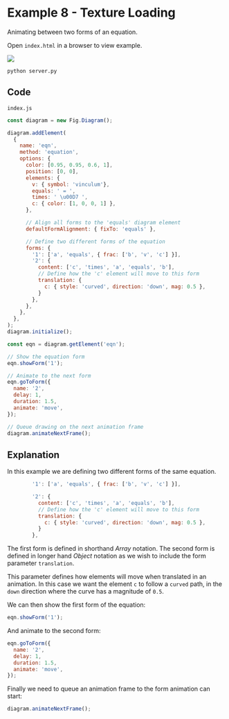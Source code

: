 # Example 8 - Texture Loading

Animating between two forms of an equation.

Open `index.html` in a browser to view example.

![](example.gif)

```
python server.py
```

## Code
`index.js`
```js
const diagram = new Fig.Diagram();

diagram.addElement(
  {
    name: 'eqn',
    method: 'equation',
    options: {
      color: [0.95, 0.95, 0.6, 1],
      position: [0, 0],
      elements: {
        v: { symbol: 'vinculum'},
        equals: ' = ',
        times: ' \u00D7 ',
        c: { color: [1, 0, 0, 1] },
      },

      // Align all forms to the 'equals' diagram element
      defaultFormAlignment: { fixTo: 'equals' },

      // Define two different forms of the equation
      forms: {
        '1': ['a', 'equals', { frac: ['b', 'v', 'c'] }],
        '2': {
          content: ['c', 'times', 'a', 'equals', 'b'],
          // Define how the 'c' element will move to this form
          translation: {
            c: { style: 'curved', direction: 'down', mag: 0.5 },
          }
        },
      },
    },
  },
);
diagram.initialize();

const eqn = diagram.getElement('eqn');

// Show the equation form
eqn.showForm('1');

// Animate to the next form
eqn.goToForm({
  name: '2',
  delay: 1,
  duration: 1.5,
  animate: 'move',
});

// Queue drawing on the next animation frame
diagram.animateNextFrame();
```

## Explanation

In this example we are defining two different forms of the same equation.
```js
        '1': ['a', 'equals', { frac: ['b', 'v', 'c'] }],
```

```js
        '2': {
          content: ['c', 'times', 'a', 'equals', 'b'],
          // Define how the 'c' element will move to this form
          translation: {
            c: { style: 'curved', direction: 'down', mag: 0.5 },
          }
        },
```

The first form is defined in shorthand *Array* notation. The second form is defined in longer hand *Object* notation as we wish to include the form parameter `translation`.

This parameter defines how elements will move when translated in an animation. In this case we want the element `c` to follow a `curved` path, in the `down` direction where the curve has a magnitude of `0.5`.

We can then show the first form of the equation:
```js
eqn.showForm('1');
```

And animate to the second form:
```js
eqn.goToForm({
  name: '2',
  delay: 1,
  duration: 1.5,
  animate: 'move',
});
```

Finally we need to queue an animation frame to the form animation can start:
```js
diagram.animateNextFrame();
```